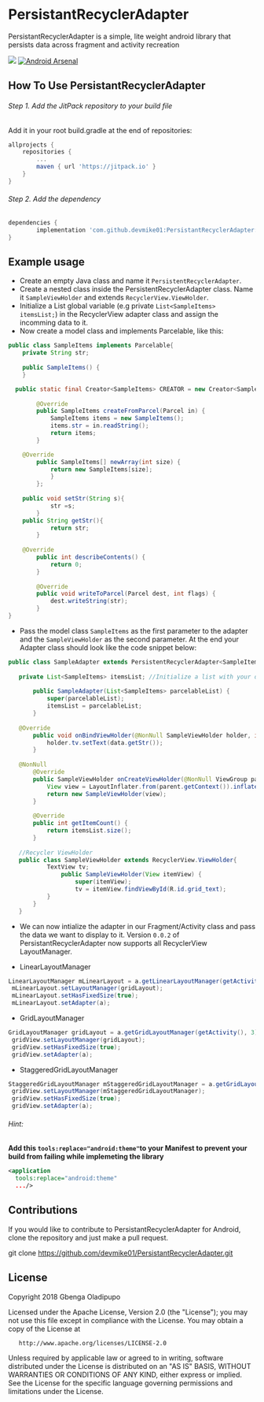 # PersistantRecyclerAdapter

PersistantRecyclerAdapter is a simple, lite weight android library that persists data across fragment and activity recreation

[![](https://jitpack.io/v/devmike01/PersistantRecyclerAdapter.svg)](https://jitpack.io/#devmike01/PersistantRecyclerAdapter) [![Android Arsenal]( https://img.shields.io/badge/Android%20Arsenal-PersistentRecyclerAdapter-green.svg?style=flat )]( https://android-arsenal.com/details/1/6918 )

## How To Use PersistantRecyclerAdapter

###### Step 1. Add the JitPack repository to your build file 

Add it in your root build.gradle at the end of repositories:

```groovy
allprojects {
	repositories {
		...
		maven { url 'https://jitpack.io' }
	}
}
```

###### Step 2. Add the dependency

```groovy
dependencies {
        implementation 'com.github.devmike01:PersistantRecyclerAdapter:0.0.2'
}
``` 
   
## Example usage
- Create an empty Java class and name it `PersistentRecyclerAdapter`.
- Create a nested class inside the PersistentRecyclerAdapter class. Name it `SampleViewHolder` and extends `RecyclerView.ViewHolder`.
- Initialize a List global variable (e.g private `List<SampleItems> itemsList;`) in the RecyclerView adapter class and assign the incomming data to it. 
- Now create a model class and implements Parcelable, like this:

```java
public class SampleItems implements Parcelable{
    private String str;
    
    public SampleItems() {
    }

  public static final Creator<SampleItems> CREATOR = new Creator<SampleItems>() {
  
        @Override
        public SampleItems createFromParcel(Parcel in) {
            SampleItems items = new SampleItems();
            items.str = in.readString();
            return items;
        }

  	@Override
        public SampleItems[] newArray(int size) {
            return new SampleItems[size];
        	}
    	};
	
	public void setStr(String s){
        	str =s;
    	}
	public String getStr(){
        	return str;
    	}
	
	@Override
    	public int describeContents() {
        	return 0;
    	}
	
    	@Override
    	public void writeToParcel(Parcel dest, int flags) {
        	dest.writeString(str);
    	}
}
```

- Pass the model class `SampleItems` as the first parameter to the adapter and the `SampleViewHolder` as the second parameter.
At the end your Adapter class should look like the code snippet below:
 
 ```java
 public class SampleAdapter extends PersistentRecyclerAdapter<SampleItems, SampleAdapter.SampleViewHolder> {
        
	private List<SampleItems> itemsList; //Initialize a list with your data model
	
        public SampleAdapter(List<SampleItems> parcelableList) {
            super(parcelableList);
            itemsList = parcelableList;
        }
	
	@Override
        public void onBindViewHolder(@NonNull SampleViewHolder holder, int position, SampleItems data) {
            holder.tv.setText(data.getStr());
        }
	
	@NonNull
        @Override
        public SampleViewHolder onCreateViewHolder(@NonNull ViewGroup parent, int viewType) {
            View view = LayoutInflater.from(parent.getContext()).inflate(R.layout.grid_items_sample, parent, false);
            return new SampleViewHolder(view);
        }
	
    	@Override
        public int getItemCount() {
            return itemsList.size();
        }
	
	//Recycler ViewHolder
	public class SampleViewHolder extends RecyclerView.ViewHolder{
    		TextView tv;
            	public SampleViewHolder(View itemView) {
                	super(itemView);
                	tv = itemView.findViewById(R.id.grid_text);
            }
        }
    }


 ```
- We can now intialize the adapter in our Fragment/Activity class and pass the data we want to display to it. Version `0.0.2` of PersistantRecyclerAdapter now supports all RecyclerView LayoutManager.

* LinearLayoutManager
```java
LinearLayoutManager mLinearLayout = a.getLinearLayoutManager(getActivity(), 3);
 mLinearLayout.setLayoutManager(gridLayout);
 mLinearLayout.setHasFixedSize(true);
 mLinearLayout.setAdapter(a);
 ```
* GridLayoutManager
```java
GridLayoutManager gridLayout = a.getGridLayoutManager(getActivity(), 3);
 gridView.setLayoutManager(gridLayout);
 gridView.setHasFixedSize(true);
 gridView.setAdapter(a);
 ```
* StaggeredGridLayoutManager
```java
StaggeredGridLayoutManager mStaggeredGridLayoutManager = a.getGridLayoutManager(getActivity(), 3);
 gridView.setLayoutManager(mStaggeredGridLayoutManager);
 gridView.setHasFixedSize(true);
 gridView.setAdapter(a);
 ```
 ###### Hint:
**Add this `tools:replace="android:theme"`to your Manifest to prevent your build from failing while implemeting the library**
```xml
<application
  tools:replace="android:theme"
  .../>
```

## Contributions

If you would like to contribute to PersistantRecyclerAdapter for Android, clone the repository and just make a pull request.

git clone https://github.com/devmike01/PersistantRecyclerAdapter.git


## License

Copyright 2018 Gbenga Oladipupo

   Licensed under the Apache License, Version 2.0 (the "License");
   you may not use this file except in compliance with the License.
   You may obtain a copy of the License at

       http://www.apache.org/licenses/LICENSE-2.0

   Unless required by applicable law or agreed to in writing, software
   distributed under the License is distributed on an "AS IS" BASIS,
   WITHOUT WARRANTIES OR CONDITIONS OF ANY KIND, either express or implied.
   See the License for the specific language governing permissions and limitations under the License.

